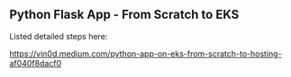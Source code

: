 ## Python Flask App - From Scratch to EKS

Listed detailed steps here:

https://vin0d.medium.com/python-app-on-eks-from-scratch-to-hosting-af040f8dacf0